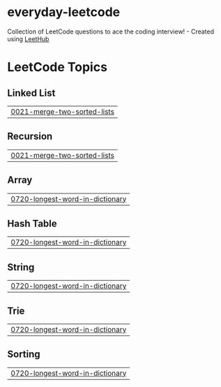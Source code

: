 # everyday-leetcode
Collection of LeetCode questions to ace the coding interview! - Created using [LeetHub](https://github.com/QasimWani/LeetHub)

<!---LeetCode Topics Start-->
# LeetCode Topics
## Linked List
|  |
| ------- |
| [0021-merge-two-sorted-lists](https://github.com/sanG-github/everyday-leetcode/tree/master/0021-merge-two-sorted-lists) |
## Recursion
|  |
| ------- |
| [0021-merge-two-sorted-lists](https://github.com/sanG-github/everyday-leetcode/tree/master/0021-merge-two-sorted-lists) |
## Array
|  |
| ------- |
| [0720-longest-word-in-dictionary](https://github.com/sanG-github/everyday-leetcode/tree/master/0720-longest-word-in-dictionary) |
## Hash Table
|  |
| ------- |
| [0720-longest-word-in-dictionary](https://github.com/sanG-github/everyday-leetcode/tree/master/0720-longest-word-in-dictionary) |
## String
|  |
| ------- |
| [0720-longest-word-in-dictionary](https://github.com/sanG-github/everyday-leetcode/tree/master/0720-longest-word-in-dictionary) |
## Trie
|  |
| ------- |
| [0720-longest-word-in-dictionary](https://github.com/sanG-github/everyday-leetcode/tree/master/0720-longest-word-in-dictionary) |
## Sorting
|  |
| ------- |
| [0720-longest-word-in-dictionary](https://github.com/sanG-github/everyday-leetcode/tree/master/0720-longest-word-in-dictionary) |
<!---LeetCode Topics End-->